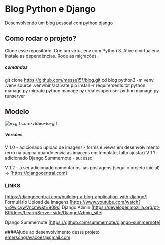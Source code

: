 # Blog Python e Django
Desenvolvendo um blog pessoal com python django


## Como rodar o projeto?
Clone esse repositório.
Crie um virtualenv com Python 3.
Ative o virtualenv.
Instale as dependências.
Rode as migrações. 

##### comandos
git clone https://github.com/messe157/blog.git
cd blog
python3 -m venv .venv
source .venv/bin/activate
pip install -r requirements.txt
python manage.py migrate
python manage.py createsuperuser
python manage.py runserver



## Modelo
![ezgif com-video-to-gif](https://user-images.githubusercontent.com/38559396/55287491-12c4de80-53c7-11e9-8c6a-3f02b79ba9ca.gif)

##### Versões
V 1.0 - adicionado upload de imagens - 
forms e views em desenvolvimento (erro na pagina quando envia as imagens em template, falto ajustar)
V 1.1 - adicionado Django Summernote - 
sucesso!

V 1.2 - a ser adicionado comentarios nas postagens (segui o projeto inicial) -> [https://djangocentral.com]

### LINKS
[https://djangocentral.com/building-a-blog-application-with-django/]
Formulário Upload de Imagens
[https://www.youtube.com/watch?v=9wjcywVncmw&t=909s]
Django Admin 
[https://developer.mozilla.org/pt-BR/docs/Learn/Server-side/Django/Admin_site]

Django Summernote
[https://github.com/summernote/django-summernote]


	
####Ajude ao desenvolvimento desse projeto
emersongravacoes@gmail.com


